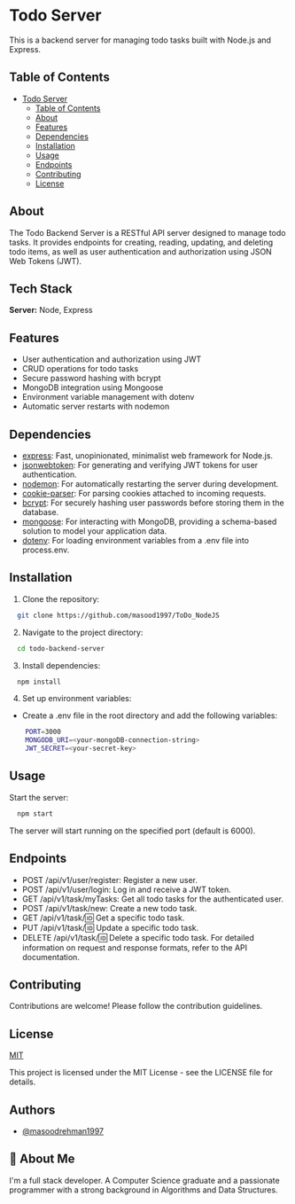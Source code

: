 # Todo Server

This is a backend server for managing todo tasks built with Node.js and Express.

## Table of Contents

- [Todo Server](#todo-backend-server)
  - [Table of Contents](#table-of-contents)
  - [About](#about)
  - [Features](#features)
  - [Dependencies](#dependencies)
  - [Installation](#installation)
  - [Usage](#usage)
  - [Endpoints](#endpoints)
  - [Contributing](#contributing)
  - [License](#license)

## About

The Todo Backend Server is a RESTful API server designed to manage todo tasks. It provides endpoints for creating, reading, updating, and deleting todo items, as well as user authentication and authorization using JSON Web Tokens (JWT).

## Tech Stack

**Server:** Node, Express

## Features

- User authentication and authorization using JWT
- CRUD operations for todo tasks
- Secure password hashing with bcrypt
- MongoDB integration using Mongoose
- Environment variable management with dotenv
- Automatic server restarts with nodemon

## Dependencies

- [express](https://www.npmjs.com/package/express): Fast, unopinionated, minimalist web framework for Node.js.
- [jsonwebtoken](https://www.npmjs.com/package/jsonwebtoken): For generating and verifying JWT tokens for user authentication.
- [nodemon](https://www.npmjs.com/package/nodemon): For automatically restarting the server during development.
- [cookie-parser](https://www.npmjs.com/package/cookie-parser): For parsing cookies attached to incoming requests.
- [bcrypt](https://www.npmjs.com/package/bcrypt): For securely hashing user passwords before storing them in the database.
- [mongoose](https://www.npmjs.com/package/mongoose): For interacting with MongoDB, providing a schema-based solution to model your application data.
- [dotenv](https://www.npmjs.com/package/dotenv): For loading environment variables from a .env file into process.env.

## Installation

1. Clone the repository:
``` bash
  git clone https://github.com/masood1997/ToDo_NodeJS
```
2. Navigate to the project directory:
``` bash
  cd todo-backend-server
```

3. Install dependencies:
``` bash
  npm install
```

4. Set up environment variables: 
- Create a .env file in the root directory and add the following variables:
``` bash
    PORT=3000
    MONGODB_URI=<your-mongoDB-connection-string>
    JWT_SECRET=<your-secret-key>
```

## Usage
Start the server:
``` bash
  npm start
```
The server will start running on the specified port (default is 6000).

## Endpoints
- POST /api/v1/user/register: Register a new user.
- POST /api/v1/user/login: Log in and receive a JWT token.
- GET /api/v1/task/myTasks: Get all todo tasks for the authenticated user.
- POST /api/v1/task/new: Create a new todo task.
- GET /api/v1/task/:id: Get a specific todo task.
- PUT /api/v1/task/:id: Update a specific todo task.
- DELETE /api/v1/task/:id: Delete a specific todo task.
For detailed information on request and response formats, refer to the API documentation.

## Contributing
Contributions are welcome! Please follow the contribution guidelines.


## License

[MIT](https://choosealicense.com/licenses/mit/)

This project is licensed under the MIT License - see the LICENSE file for details.
## Authors

- [@masoodrehman1997](https://www.github.com/masoodrehman1997)


## 🚀 About Me
I'm a full stack developer. A Computer Science graduate and a passionate programmer with a strong background in Algorithms and Data Structures.

